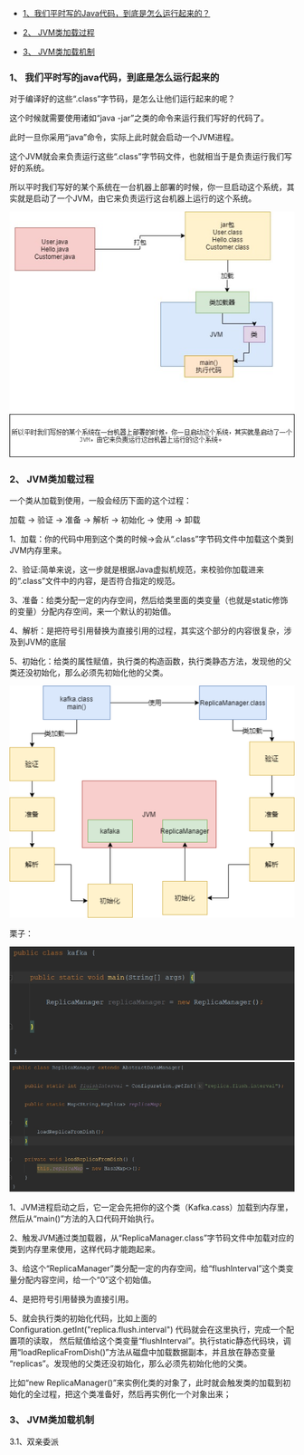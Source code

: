- [1、我们平时写的Java代码，到底是怎么运行起来的？](#1-我们平时写的java代码到底是怎么运行起来的)

- [2、 JVM类加载过程](#2-JVM类加载过程)

- [3、 JVM类加载机制](#3-JVM类加载机制)

### 1、 我们平时写的java代码，到底是怎么运行起来的

  对于编译好的这些“.class”字节码，是怎么让他们运行起来的呢？
  
  这个时候就需要使用诸如“java -jar”之类的命令来运行我们写好的代码了。
  
  此时一旦你采用“java”命令，实际上此时就会启动一个JVM进程。
  
  这个JVM就会来负责运行这些“.class”字节码文件，也就相当于是负责运行我们写好的系统。
  
  所以平时我们写好的某个系统在一台机器上部署的时候，你一旦启动这个系统，其实就是启动了一个JVM，由它来负责运行这台机器上运行的这个系统。
  
![](picture/1、JVM是什麽.jpg)

### 2、 JVM类加载过程

一个类从加载到使用，一般会经历下面的这个过程：

加载 -> 验证 -> 准备 -> 解析 -> 初始化 -> 使用 -> 卸载

1、加载：你的代码中用到这个类的时候->会从“.class”字节码文件中加载这个类到JVM内存里来。

2、验证:简单来说，这一步就是根据Java虚拟机规范，来校验你加载进来的“.class”文件中的内容，是否符合指定的规范。

3、准备：给类分配一定的内存空间，然后给类里面的类变量（也就是static修饰的变量）分配内存空间，来一个默认的初始值。

4、解析：是把符号引用替换为直接引用的过程，其实这个部分的内容很复杂，涉及到JVM的底层

5、初始化：给类的属性赋值，执行类的构造函数，执行类静态方法，发现他的父类还没初始化，那么必须先初始化他的父类。

![](picture/2、JVM类加载过程.png)

栗子：

![](picture/3、类加载.jpeg)
![](picture/4、类加载.jpeg)

1、JVM进程启动之后，它一定会先把你的这个类（Kafka.cass）加载到内存里，然后从“main()”方法的入口代码开始执行。

2、触发JVM通过类加载器，从“ReplicaManager.class”字节码文件中加载对应的类到内存里来使用，这样代码才能跑起来。

3、给这个“ReplicaManager”类分配一定的内存空间，给“flushInterval”这个类变量分配内容空间，给一个“0”这个初始值。

4、是把符号引用替换为直接引用。

5、就会执行类的初始化代码，比如上面的  Configuration.getInt("replica.flush.interval")  代码就会在这里执行，完成一个配置项的读取，
然后赋值给这个类变量“flushInterval”。执行static静态代码块，调用“loadReplicaFromDish()”方法从磁盘中加载数据副本，并且放在静态变量
“replicas”。发现他的父类还没初始化，那么必须先初始化他的父类。

比如“new ReplicaManager()”来实例化类的对象了，此时就会触发类的加载到初始化的全过程，把这个类准备好，然后再实例化一个对象出来；


### 3、 JVM类加载机制

3.1、双亲委派